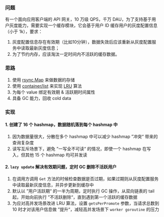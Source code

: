 ### 问题

有一个面向应用客户端的 API 网关，10 万级 QPS，千万 DAU，为了支持基于用户灰度能力，需要实现一个缓存模块，它会基于用户 ID 缓存用户的灰度配置信息（小于 1k），要求：

1. 灰度配置信息存在有效期（比如10分钟），数据失效后应该重新从灰度配置服务中读取最新灰度信息；
2. 为了节约内存，应该淘汰一定时间内不活跃的缓存数据。

### 思路

1. 使用 [rsync.Map](https://golang.org/pkg/sync/#Map) 来做数据的存储
2. 使用 [container/list](https://golang.org/pkg/container/list/) 来实现 [LRU](https://en.wikipedia.org/wiki/Cache_replacement_policies#Least_Recently_Used) 算法
3. 为每个 value 绑定有效期 & 活跃期时间属性
4. 具备 GC 能力，回收 cold data


### 实现

#### 1. 创建了 16 个 hashmap，数据随机落到每个 hashmap 中

1. 因为数据量很大，分散在多个 hashmap 中可以减少 hashmap ”冲突“ 带来的查询复杂度
2. 读写互斥场景下，避免 ”一写全不可读“ 的情况，即使一个 hashmap 在写入，但其他 15 个 hashmap 均可并发读

#### 2. `lazy update` 解决有效期问题，定时 GC 删除不活跃用户

1. 在调用方调用 `Get` 方法的时候检查数据是否过期，如果过期则从灰度配置服务中读取最新灰度信息，并异步更新到缓存中
2. 默认以 ”用户活跃期“ 的一半为周期，定时执行 GC 操作，从双向链表的 tail 起，开始向前执行 ”不活跃删除“，直到遇到第一个活跃的缓存数据
3. 为应对高并发场景改进 LRU 算法，设置 `getsPerPromote` 参数，当请求总数到 10 时才对该用户信息做 ”提升“，减轻高并发场景下 `worker goroutine` 的压力